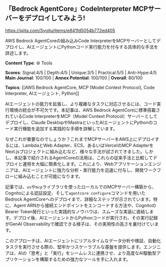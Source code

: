 ## 「Bedrock AgentCore」CodeInterpreter MCPサーバーをデプロイしてみよう!

https://qiita.com/Syoitu/items/e841fd5054b772ed405

AWS Bedrock AgentCoreの組み込みCode InterpreterをMCPサーバーとしてデプロイし、AIエージェントにPythonコード実行能力を付与する具体的な手法を詳述します。

**Content Type**: ⚙️ Tools

**Scores**: Signal:4/5 | Depth:4/5 | Unique:3/5 | Practical:5/5 | Anti-Hype:4/5
**Main Journal**: 100/100 | **Annex Potential**: 100/100 | **Overall**: 80/100

**Topics**: [[AWS Bedrock AgentCore, MCP (Model Context Protocol), Code Interpreter, AIエージェント, Python]]

AIエージェントの能力を拡張し、より複雑なタスクに対応させるには、コード実行環境の統合が不可欠です。本記事は、AWS Bedrock AgentCoreに標準搭載されているCode InterpreterをMCP（Model Context Protocol）サーバーとしてデプロイし、Claude DesktopやMastraといったAIエージェントにPythonのコード実行機能を追加する実践的な手順を詳解しています。

なぜこれが重要なのでしょうか？これまでMCPサーバーをAWS上にデプロイするには、LambdaとWeb Adapter、ECS、あるいはVercelのMCP AdapterをNext.jsプロジェクトに組み込むなど、様々な手法が試されてきました。しかし、本記事で紹介されるAgentCoreの活用は、これらの従来手法と比較してデプロイと運用を大幅に簡素化します。これにより、Webアプリケーションエンジニアは、AIエージェントに強力な分析・実行能力を迅速に付与し、開発ワークフローに組み込むことが可能になります。

記事では、`uv`や`mcp`ライブラリを使ったローカルでのMCPサーバー構築から、Cognitoによる認証設定、そして`agentcore configure`コマンドを用いたBedrock AgentCoreへのデプロイまで、詳細なステップが示されています。特に、Agent ARNから接続エンドポイントをエンコードする方法や、CognitoのBearer Token発行といった実践的なノウハウは、スムーズな実装に直結します。デプロイ後、AIエージェントからPythonコードが実行され、その実行記録がGenAI Observabilityで確認できる様子は、その実用性の高さを裏付けています。

このアプローチは、AIエージェントにリアルタイムなデータ分析や検証、自動化タスクを実行させる際の、堅牢かつスケーラブルな基盤を提供します。エンジニアは、AIの「思考」と「実行」をシームレスに連携させ、より高度なAI駆動型アプリケーションを構築するための強力なツールを手に入れます。